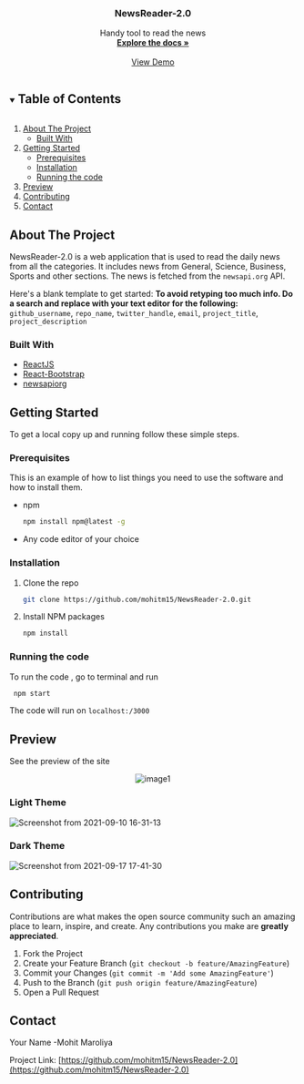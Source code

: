 



<!-- PROJECT LOGO -->
<br />
<p align="center">

  <h3 align="center">NewsReader-2.0</h3>

  <p align="center">
    Handy tool to read the news
    <br />
    <a href="https://github.com/mohitm15/NewsReader-2.0"><strong>Explore the docs »</strong></a>
    <br />
    <br />
    <a href="https://github.com/github_username/repo_name">View Demo</a>
    
    
  </p>
</p>



<!-- TABLE OF CONTENTS -->
<details open="open">
  <summary><h2 style="display: inline-block">Table of Contents</h2></summary>
  <ol>
    <li>
      <a href="#about-the-project">About The Project</a>
      <ul>
        <li><a href="#built-with">Built With</a></li>
      </ul>
    </li>
    <li>
      <a href="#getting-started">Getting Started</a>
      <ul>
        <li><a href="#prerequisites">Prerequisites</a></li>
        <li><a href="#installation">Installation</a></li>
       <li><a href="#runningcode">Running the code</a></li>
      </ul>
    </li>
    <li><a href="#rpreview">Preview</a></li>
    <li><a href="#contributing">Contributing</a></li>
    <li><a href="#contact">Contact</a></li>
  </ol>
</details>



<!-- ABOUT THE PROJECT -->
## About The Project

NewsReader-2.0 is a web application that is used to read the daily news from all the categories. It includes news from General, Science, Business, Sports and other sections. The news is fetched from the `newsapi.org` API.


Here's a blank template to get started:
**To avoid retyping too much info. Do a search and replace with your text editor for the following:**
`github_username`, `repo_name`, `twitter_handle`, `email`, `project_title`, `project_description`


### Built With

* [ReactJS](https://reactjs.org/)
* [React-Bootstrap](https://react-bootstrap.github.io/)
* [newsapiorg](https://newsapi.org/)



<!-- GETTING STARTED -->
## Getting Started

To get a local copy up and running follow these simple steps.

### Prerequisites

This is an example of how to list things you need to use the software and how to install them.
* npm
  ```sh
  npm install npm@latest -g
  ```

* Any code editor of your choice 

### Installation

1. Clone the repo
   ```sh
   git clone https://github.com/mohitm15/NewsReader-2.0.git
   ```
2. Install NPM packages
   ```sh
   npm install
   ```

### Running the code

To run the code , go to terminal and run
  ```sh
   npm start
  ```
   
The code will run on `localhost:/3000`



<!-- ROADMAP -->
## Preview

See the preview of the site
<p align="center">
   <img src="https://user-images.githubusercontent.com/35539313/132951245-b4ca2986-d569-4a7b-8b7c-d85da4f95717.png" alt="image1" />
</p>


### Light Theme

![Screenshot from 2021-09-10 16-31-13](https://user-images.githubusercontent.com/35539313/132951122-25e34dc5-577c-4fa8-bdcb-a2f584e13bb1.png)


### Dark Theme

![Screenshot from 2021-09-17 17-41-30](https://user-images.githubusercontent.com/35539313/133781154-c83e642f-e522-44e9-8e8d-7274b14b770e.png)


<!-- CONTRIBUTING -->
## Contributing

Contributions are what makes the open source community such an amazing place to learn, inspire, and create. Any contributions you make are **greatly appreciated**.

1. Fork the Project
2. Create your Feature Branch (`git checkout -b feature/AmazingFeature`)
3. Commit your Changes (`git commit -m 'Add some AmazingFeature'`)
4. Push to the Branch (`git push origin feature/AmazingFeature`)
5. Open a Pull Request





<!-- CONTACT -->
## Contact

Your Name -Mohit Maroliya

Project Link: [https://github.com/mohitm15/NewsReader-2.0](https://github.com/mohitm15/NewsReader-2.0)






